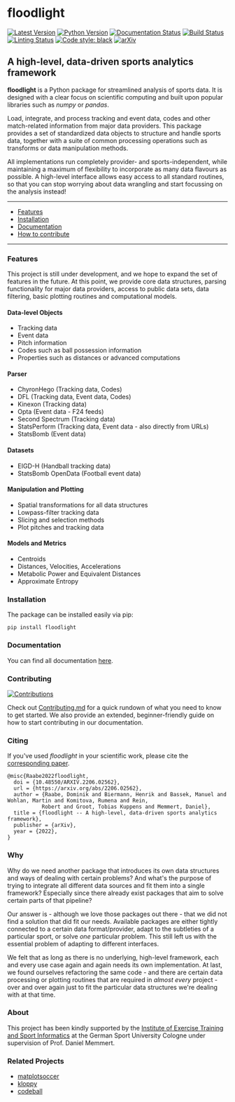 [version-image]: https://img.shields.io/pypi/v/floodlight?color=006666
[version-url]: https://pypi.org/project/floodlight/
[python-image]: https://img.shields.io/pypi/pyversions/floodlight?color=006666
[python-url]: https://pypi.org/project/floodlight/
[docs-image]: https://readthedocs.org/projects/floodlight/badge/?version=latest
[docs-url]: https://floodlight.readthedocs.io/en/latest/?badge=latest
[build-image]: https://github.com/floodlight-sports/floodlight/actions/workflows/build.yaml/badge.svg
[build-url]: https://github.com/floodlight-sports/floodlight/actions/workflows/build.yaml
[lint-image]: https://github.com/floodlight-sports/floodlight/actions/workflows/linting.yaml/badge.svg
[lint-url]: https://github.com/floodlight-sports/floodlight/actions/workflows/linting.yaml
[black-image]: https://img.shields.io/badge/code%20style-black-000000.svg
[black-url]: https://github.com/psf/black
[contrib-image]: https://img.shields.io/badge/contributions-welcome-006666
[contrib-url]: https://github.com/floodlight-sports/floodlight/blob/main/CONTRIBUTING.md
[arxiv-image]: https://img.shields.io/badge/arXiv-2206.02562-b31b1b.svg
[arxiv-url]: https://arxiv.org/abs/2206.02562


# floodlight
[![Latest Version][version-image]][version-url]
[![Python Version][python-image]][python-url]
[![Documentation Status][docs-image]][docs-url]
[![Build Status][build-image]][build-url]
[![Linting Status][lint-image]][lint-url]
[![Code style: black][black-image]][black-url]
[![arXiv][arxiv-image]][arxiv-url]

## A high-level, data-driven sports analytics framework

**floodlight** is a Python package for streamlined analysis of sports data. It is
designed with a clear focus on scientific computing and built upon popular libraries
such as *numpy* or *pandas*.

Load, integrate, and process tracking and event data, codes and other match-related
information from major data providers. This package provides a set of  standardized
data objects to structure and handle sports data, together with a suite of common
processing operations such as transforms or data manipulation methods.

All implementations run completely provider- and sports-independent, while maintaining
a maximum of flexibility to incorporate as many data flavours as possible. A high-level
interface allows easy access to all standard routines, so that you can stop worrying
about data wrangling and start focussing on the analysis instead!

----------------------------------------------------------------------------------------

* [Features](#features)
* [Installation](#installation)
* [Documentation](#documentation)
* [How to contribute](#contributing)

----------------------------------------------------------------------------------------


### Features

This project is still under development, and we hope to expand the set
of features in the future. At this point, we provide core data structures,
parsing functionality for major data providers, access to public data sets, data
filtering, basic plotting routines and computational models.

#### Data-level Objects

- Tracking data
- Event data
- Pitch information
- Codes such as ball possession information
- Properties such as distances or advanced computations

#### Parser

- ChyronHego (Tracking data, Codes)
- DFL (Tracking data, Event data, Codes)
- Kinexon (Tracking data)
- Opta (Event data - F24 feeds)
- Second Spectrum (Tracking data)
- StatsPerform (Tracking data, Event data - also directly from URLs)
- StatsBomb (Event data)

#### Datasets

- EIGD-H (Handball tracking data)
- StatsBomb OpenData (Football event data)

#### Manipulation and Plotting

- Spatial transformations for all data structures
- Lowpass-filter tracking data
- Slicing and selection methods
- Plot pitches and tracking data

#### Models and Metrics

- Centroids
- Distances, Velocities, Accelerations
- Metabolic Power and Equivalent Distances
- Approximate Entropy

### Installation

The package can be installed easily via pip:

```
pip install floodlight
```


### Documentation

You can find all documentation [here][docs-url].



### Contributing

[![Contributions][contrib-image]][contrib-url]

Check out [Contributing.md][contrib-url] for a quick rundown of what you need to
know to get started. We also provide an extended, beginner-friendly guide on how to
start contributing in our documentation.



### Citing

If you've used *floodlight* in your scientific work, please cite the [corresponding paper][arxiv-url].

```
@misc{Raabe2022floodlight,
  doi = {10.48550/ARXIV.2206.02562},
  url = {https://arxiv.org/abs/2206.02562},
  author = {Raabe, Dominik and Biermann, Henrik and Bassek, Manuel and Wohlan, Martin and Komitova, Rumena and Rein,
           Robert and Groot, Tobias Kuppens and Memmert, Daniel},
  title = {floodlight -- A high-level, data-driven sports analytics framework},
  publisher = {arXiv},
  year = {2022},
}
```



### Why

Why do we need another package that introduces its own data structures and ways of dealing with certain problems?
And what's the purpose of trying to integrate all different data sources and fit them into a single framework?
Especially since there already exist packages that aim to solve certain parts of that pipeline?

Our answer is - although we love those packages out there - that we did not find a solution that did fit our needs.
Available packages are either tightly connected to a certain data format/provider, adapt to the subtleties of a
particular sport, or solve *one* particular problem. This still left us with the essential problem of adapting to
different interfaces.

We felt that as long as there is no underlying, high-level framework, each and every use case again and again needs its
own implementation. At last, we found ourselves refactoring the same code - and there are certain data processing or
plotting routines that are required in *almost every* project - over and over again just to fit the particular data
structures we're dealing with at that time.


### About

This project has been kindly supported by the [Institute of Exercise Training and Sport
Informatics](https://www.dshs-koeln.de/en/institut-fuer-trainingswissenschaft-und-sportinformatik/) at the German Sport
University Cologne under supervision of Prof. Daniel Memmert.



### Related Projects

- [matplotsoccer](https://github.com/TomDecroos/matplotsoccer)
- [kloppy](https://github.com/PySport/kloppy)
- [codeball](https://github.com/metrica-sports/codeball)
